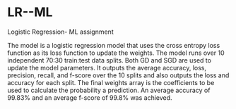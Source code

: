 # LR--ML
Logistic Regression- ML assignment

The model is a logistic regression model that uses the cross entropy loss function as its loss function to update the weights. The model runs over 10 independent 70:30 train:test data splits. Both GD and SGD are used to update the model parameters. It outputs the average accuracy, loss, precision, recall, and f-score over the 10 splits and also outputs the loss and accuracy for each split. The final weights array is the coefficients to be used to calculate the probability a prediction. An average accuracy of 99.83% and an average f-score of 99.8% was achieved.
